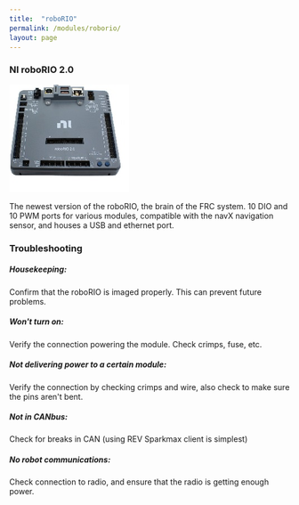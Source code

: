 ```yaml
---
title:  "roboRIO"
permalink: /modules/roborio/
layout: page
---
```


### NI roboRIO 2.0
![roborio](/images/roborio.jpg)

The newest version of the roboRIO, the brain of the FRC system. 10 DIO and 10 PWM ports for various modules, compatible with the navX navigation sensor, and houses a USB and ethernet port.

### Troubleshooting

##### Housekeeping:  

Confirm that the roboRIO is imaged properly. This can prevent future problems.

##### Won't turn on:

Verify the connection powering the module. Check crimps, fuse, etc. 

##### Not delivering power to a certain module:

Verify the connection by checking crimps and wire, also check to make sure the pins aren't bent.

##### Not in CANbus:

Check for breaks in CAN (using REV Sparkmax client is simplest)

##### No robot communications:

Check connection to radio, and ensure that the radio is getting enough power.
